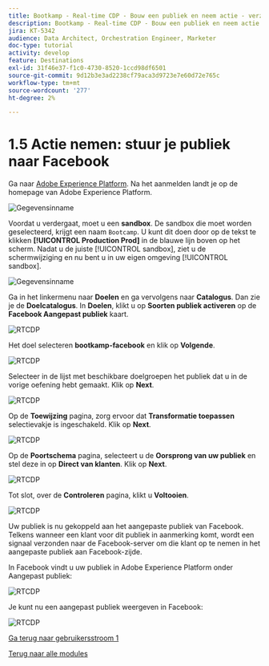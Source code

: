 ```yaml
---
title: Bootkamp - Real-time CDP - Bouw een publiek en neem actie - verzend uw publiek naar DV360
description: Bootkamp - Real-time CDP - Bouw een publiek en neem actie - verzend uw publiek naar DV360
jira: KT-5342
audience: Data Architect, Orchestration Engineer, Marketer
doc-type: tutorial
activity: develop
feature: Destinations
exl-id: 31f46e37-f1c0-4730-8520-1ccd98df6501
source-git-commit: 9d12b3e3ad2238cf79aca3d9723e7e60d72e765c
workflow-type: tm+mt
source-wordcount: '277'
ht-degree: 2%

---
```


# 1.5 Actie nemen: stuur je publiek naar Facebook

Ga naar [Adobe Experience Platform](https://experience.adobe.com/platform). Na het aanmelden landt je op de homepage van Adobe Experience Platform.

![Gegevensinname](./images/home.png)

Voordat u verdergaat, moet u een **sandbox**. De sandbox die moet worden geselecteerd, krijgt een naam ``Bootcamp``. U kunt dit doen door op de tekst te klikken **[!UICONTROL Production Prod]** in de blauwe lijn boven op het scherm. Nadat u de juiste [!UICONTROL sandbox], ziet u de schermwijziging en nu bent u in uw eigen omgeving [!UICONTROL sandbox].

![Gegevensinname](./images/sb1.png)

Ga in het linkermenu naar **Doelen** en ga vervolgens naar **Catalogus**. Dan zie je de **Doelcatalogus**. In **Doelen**, klikt u op **Soorten publiek activeren** op de **Facebook Aangepast publiek** kaart.

![RTCDP](./images/rtcdpgoogleseg.png)

Het doel selecteren **bootkamp-facebook** en klik op **Volgende**.

![RTCDP](./images/rtcdpcreatedest2.png)

Selecteer in de lijst met beschikbare doelgroepen het publiek dat u in de vorige oefening hebt gemaakt. Klik op **Next**.

![RTCDP](./images/rtcdpcreatedest3.png)

Op de **Toewijzing** pagina, zorg ervoor dat **Transformatie toepassen** selectievakje is ingeschakeld. Klik op **Next**.

![RTCDP](./images/rtcdpcreatedest4a.png)

Op de **Poortschema** pagina, selecteert u de **Oorsprong van uw publiek** en stel deze in op **Direct van klanten**. Klik op **Next**.

![RTCDP](./images/rtcdpcreatedest4.png)

Tot slot, over de **Controleren** pagina, klikt u **Voltooien**.

![RTCDP](./images/rtcdpcreatedest5.png)

Uw publiek is nu gekoppeld aan het aangepaste publiek van Facebook. Telkens wanneer een klant voor dit publiek in aanmerking komt, wordt een signaal verzonden naar de Facebook-server om die klant op te nemen in het aangepaste publiek aan Facebook-zijde.

In Facebook vindt u uw publiek in Adobe Experience Platform onder Aangepast publiek:

![RTCDP](./images/rtcdpcreatedest5b.png)

Je kunt nu een aangepast publiek weergeven in Facebook:

![RTCDP](./images/rtcdpcreatedest5a.png)

[Ga terug naar gebruikersstroom 1](./uc1.md)

[Terug naar alle modules](../../overview.md)
